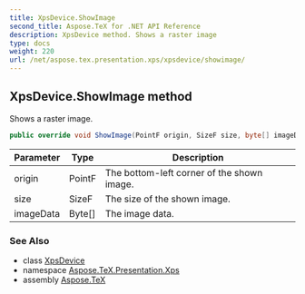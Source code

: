 ```yaml
---
title: XpsDevice.ShowImage
second_title: Aspose.TeX for .NET API Reference
description: XpsDevice method. Shows a raster image
type: docs
weight: 220
url: /net/aspose.tex.presentation.xps/xpsdevice/showimage/
---
```

## XpsDevice.ShowImage method

Shows a raster image.

```csharp
public override void ShowImage(PointF origin, SizeF size, byte[] imageData)
```

| Parameter | Type | Description |
| --- | --- | --- |
| origin | PointF | The bottom-left corner of the shown image. |
| size | SizeF | The size of the shown image. |
| imageData | Byte[] | The image data. |

### See Also

* class [XpsDevice](../)
* namespace [Aspose.TeX.Presentation.Xps](../../xpsdevice/)
* assembly [Aspose.TeX](../../../)



